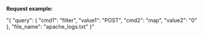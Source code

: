 **Request example:**

"{
    "query": {
        "cmd1": "filter",
        "value1": "POST",
        "cmd2": "map",
        "value2": "0"
                },
    "file_name": "apache_logs.txt"
}"
